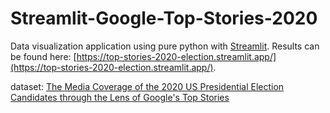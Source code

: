 # Streamlit-Google-Top-Stories-2020
Data visualization application using pure python with [Streamlit](https://streamlit.io/cloud). Results can be found here: [https://top-stories-2020-election.streamlit.app/](https://top-stories-2020-election.streamlit.app/). 

dataset:
[The Media Coverage of the 2020 US Presidential Election Candidates through the Lens of Google's Top Stories](https://dataverse.harvard.edu/dataset.xhtml?persistentId=doi:10.7910/DVN/0ZLHOK)
